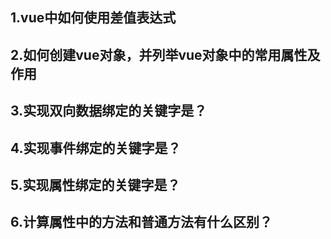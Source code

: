 ## 1.vue中如何使用差值表达式

## 2.如何创建vue对象，并列举vue对象中的常用属性及作用

## 3.实现双向数据绑定的关键字是？

## 4.实现事件绑定的关键字是？

## 5.实现属性绑定的关键字是？

## 6.计算属性中的方法和普通方法有什么区别？

